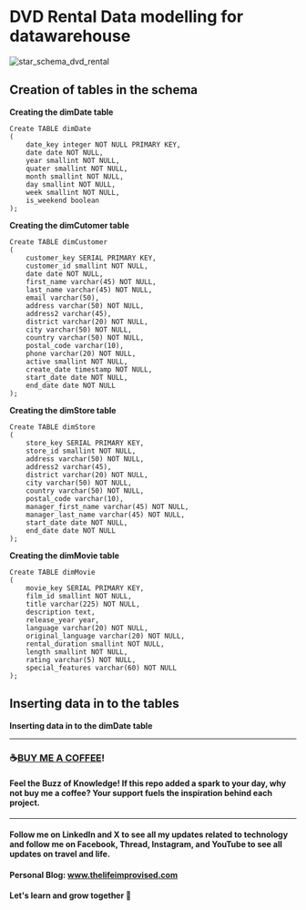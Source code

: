 # DVD Rental Data modelling for datawarehouse

![star_schema_dvd_rental](https://github.com/Sreedev/data-engineering-projects/assets/1217856/3dee52ed-23f9-4dc1-ab4f-0df9acc681d9)

## Creation of tables in the schema
**Creating the dimDate table**
```
Create TABLE dimDate
(
	date_key integer NOT NULL PRIMARY KEY,
	date date NOT NULL,
	year smallint NOT NULL,
	quater smallint NOT NULL,
	month smallint NOT NULL,
	day smallint NOT NULL,
	week smallint NOT NULL,
	is_weekend boolean
);

```
**Creating the dimCutomer table**
```
Create TABLE dimCustomer
(
	customer_key SERIAL PRIMARY KEY,
	customer_id smallint NOT NULL,
	date date NOT NULL,
	first_name varchar(45) NOT NULL,
	last_name varchar(45) NOT NULL,
	email varchar(50),
	address varchar(50) NOT NULL,
	address2 varchar(45),
	district varchar(20) NOT NULL,
	city varchar(50) NOT NULL,
	country varchar(50) NOT NULL,
	postal_code varchar(10),
	phone varchar(20) NOT NULL,
	active smallint NOT NULL,
	create_date timestamp NOT NULL,
	start_date date NOT NULL,
	end_date date NOT NULL
);

```
**Creating the dimStore table**
```
Create TABLE dimStore
(
	store_key SERIAL PRIMARY KEY,
	store_id smallint NOT NULL,
	address varchar(50) NOT NULL,
	address2 varchar(45),
	district varchar(20) NOT NULL,
	city varchar(50) NOT NULL,
	country varchar(50) NOT NULL,
	postal_code varchar(10),
	manager_first_name varchar(45) NOT NULL,
	manager_last_name varchar(45) NOT NULL,
	start_date date NOT NULL,
	end_date date NOT NULL
);

```
**Creating the dimMovie table**
```
Create TABLE dimMovie
(
	movie_key SERIAL PRIMARY KEY,
	film_id smallint NOT NULL,
	title varchar(225) NOT NULL,
	description text,
	release_year year,
	language varchar(20) NOT NULL,
	original_language varchar(20) NOT NULL,
	rental_duration smallint NOT NULL,
	length smallint NOT NULL,
	rating varchar(5) NOT NULL,
	special_features varchar(60) NOT NULL
);
```
## Inserting data in to the tables
**Inserting data in to the dimDate table**



----------------------------------------------------------------------------------

### ☕[BUY ME A COFFEE](https://www.buymeacoffee.com/thelifeimprovised)!

#### Feel the Buzz of Knowledge! If this repo added a spark to your day, why not buy me a coffee? Your support fuels the inspiration behind each project.

-----------------------------------------------------------------------------------

#### Follow me on LinkedIn and X to see all my updates related to technology and follow me on Facebook, Thread, Instagram, and YouTube to see all updates on travel and life.
#### Personal Blog: www.thelifeimprovised.com
#### Let's learn and grow together 💚
